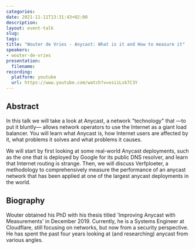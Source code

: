 ```yaml
---
categories:
date: 2021-11-11T13:31:43+02:00
description:
layout: event-talk
slug:
tags:
title: "Wouter de Vries - Anycast: What is it and How to measure it"
speakers:
- wouter-de-vries
presentation:
  filename:
recording:
  platform: youtube
  url: https://www.youtube.com/watch?v=osiiLsk7C3Y
---
```


## Abstract

In this talk we will take a look at Anycast, a network "technology" that —to put it bluntly— allows network operators to use the Internet as a giant load balancer. You will learn what Anycast is, how Internet users are affected by it, what problems it solves and what problems it causes.

We will start by first looking at some real-world Anycast deployments, such as the one that is deployed by Google for its public DNS resolver, and learn that Internet routing is strange. Then, we will discuss Verfploeter, a methodology to comprehensively measure the performance of an anycast network that has been applied at one of the largest anycast deployments in the world.

## Biography

Wouter obtained his PhD with his thesis titled 'Improving Anycast with Measurements' in December 2019. Currently, he is a Systems Engineer at Cloudflare, still focusing on networks, but now from a security perspective. He has spent the past four years looking at (and researching) anycast from various angles.
